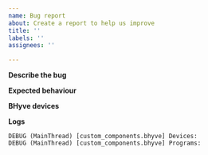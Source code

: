 ```yaml
---
name: Bug report
about: Create a report to help us improve
title: ''
labels: ''
assignees: ''

---
```


**Describe the bug**
<!-- A clear and concise description of what the bug is. -->

**Expected behaviour**
<!-- A clear and concise description of what you expected to happen. -->

**BHyve devices**
<!-- Please detail the number and types of devices in your BHyve configuration. -->

**Logs**
<!--
Attach device logs.

Step 1: Enable debugging.

Add the following to `configuration.yaml` and then restart Home Assistant.
```
logger:
  logs:
    custom_components.bhyve: debug
```

Step 2: Check Home Assistant logs

1. Open `home-assistant.log`
2. Identify lines which begin with:
```log
DEBUG (MainThread) [custom_components.bhyve] Devices:
DEBUG (MainThread) [custom_components.bhyve] Programs:
```

Copy these two lines and paste them below.
 -->

```log
DEBUG (MainThread) [custom_components.bhyve] Devices:
DEBUG (MainThread) [custom_components.bhyve] Programs:
```
